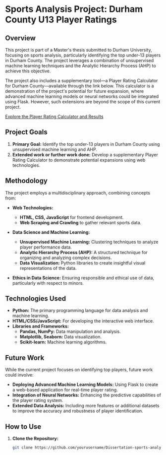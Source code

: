 # Sports Analysis Project: Durham County U13 Player Ratings

## Overview

This project is part of a Master's thesis submitted to Durham University, focusing on sports analysis, particularly identifying the top under-13 players in Durham County. The project leverages a combination of unsupervised machine learning techniques and the Analytic Hierarchy Process (AHP) to achieve this objective.

The project also includes a supplementary tool—a Player Rating Calculator for Durham County—available through the link below. This calculator is a demonstration of the project's potential for future expansion, where advanced machine learning models or neural networks could be integrated using Flask. However, such extensions are beyond the scope of this current project.

[Explore the Player Rating Calculator and Results](https://gudidheeraj.github.io/Dissertation-sports-analysis/)

## Project Goals

1. **Primary Goal:** Identify the top under-13 players in Durham County using unsupervised machine learning and AHP.
2. **Extended work or further work done:** Develop a supplementary Player Rating Calculator to demonstrate potential expansions using web technologies.

## Methodology

The project employs a multidisciplinary approach, combining concepts from:

- **Web Technologies:**
  - **HTML, CSS, JavaScript** for frontend development.
  - **Web Scraping and Crawling** to gather relevant sports data.
  
- **Data Science and Machine Learning:**
  - **Unsupervised Machine Learning:** Clustering techniques to analyze player performance data.
  - **Analytic Hierarchy Process (AHP):** A structured technique for organizing and analyzing complex decisions.
  - **Data Visualization:** Python libraries to create insightful visual representations of the data.
  
- **Ethics in Data Science:** Ensuring responsible and ethical use of data, particularly with respect to minors.

## Technologies Used

- **Python:** The primary programming language for data analysis and machine learning.
- **HTML/CSS/JavaScript:** For developing the interactive web interface.
- **Libraries and Frameworks:**
  - **Pandas, NumPy:** Data manipulation and analysis.
  - **Matplotlib, Seaborn:** Data visualization.
  - **Scikit-learn:** Machine learning algorithms.

## Future Work

While the current project focuses on identifying top players, future work could involve:

- **Deploying Advanced Machine Learning Models:** Using Flask to create a web-based application for real-time player rating.
- **Integration of Neural Networks:** Enhancing the predictive capabilities of the player rating system.
- **Extended Data Analysis:** Including more features or additional datasets to improve the accuracy and robustness of player identification.

## How to Use

1. **Clone the Repository:**

   ```bash
   git clone https://github.com/yourusername/Dissertation-sports-analysis.git
